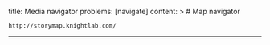 title: Media navigator
problems: [navigate]
content: >
    # Map navigator
    
    http://storymap.knightlab.com/
---



